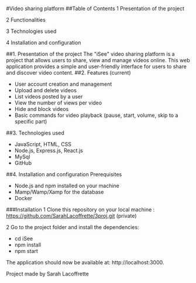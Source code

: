 #Video sharing platform
##Table of Contents
1 Presentation of the project

2 Functionalities

3 Technologies used

4 Installation and configuration

##1. Presentation of the project
The "iSee" video sharing platform is a project that allows users to share, view and manage videos online. This web application provides a simple and user-friendly interface for users to share and discover video content.
##2. Features (current)
- User account creation and management
- Upload and delete videos
- List videos posted by a user
- View the number of views per video
- Hide and block videos
- Basic commands for video playback (pause, start, volume, skip to a specific part)


##3. Technologies used
- JavaScript, HTML, CSS
- Node.js, Express.js, React.js
- MySql
- GitHub

##4. Installation and configuration
Prerequisites
- Node.js and npm installed on your machine
- Mamp/Wamp/Xamp for the database
- Docker

###Installation
1 Clone this repository on your local machine : https://github.com/SarahLacoffrette/3proj.git (private)

2 Go to the project folder and install the dependencies:
- cd iSee
- npm install
- npm start

The application should now be available at: http://localhost:3000.

Project made by Sarah Lacoffrette

